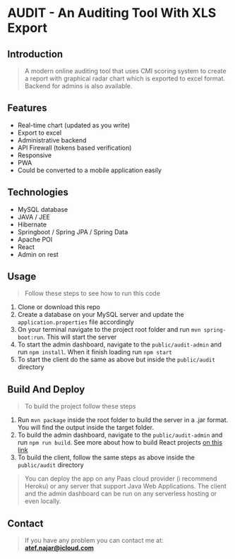 # AUDIT - An Auditing Tool With XLS Export

## Introduction
> A modern online auditing tool that uses CMI scoring system to create a report with graphical radar chart which is exported to excel format.
Backend for admins is also available.

## Features
* Real-time chart (updated as you write)
* Export to excel
* Administrative backend
* API Firewall (tokens based verification)
* Responsive
* PWA
* Could be converted to a mobile application easily

## Technologies
* MySQL database
* JAVA / JEE
* Hibernate
* Springboot / Spring JPA / Spring Data 
* Apache POI
* React
* Admin on rest

## Usage
> Follow these steps to see how to run this code
1. Clone or download this repo
2. Create a database on your MySQL server and update the `application.properties` file accordingly
3. On your terminal navigate to the project root folder and run `mvn spring-boot:run`. This will start the server 
4. To start the admin dashboard, navigate to the `public/audit-admin` and run `npm install`. When it finish loading run `npm start`
5. To start the client do the same as above but inside the `public/audit` directory

## Build And Deploy
> To build the project follow these steps
1. Run `mvn package` inside the root folder to build the server in a .jar format. You will find the output inside the target folder.
2. To build the admin dashboard, navigate to the `public/audit-admin` and run `npm run build`. See more about how to build React projects [on this link](https://github.com/facebook/create-react-app "ReactJS github repo")
3. To build the client, follow the same steps as above inside the `public/audit` directory

> You can deploy the app on any Paas cloud provider (i recommend Heroku) or any server that support Java Web Applications.
The client and the admin dashboard can be run on any serverless hosting or even locally.

## Contact

> If you have any problem you can contact me at: **atef.najar@icloud.com**

